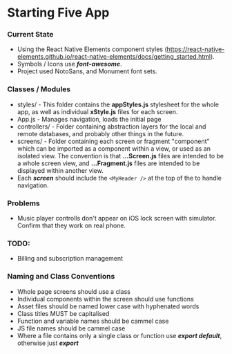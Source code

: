 # Starting Five App

### Current State
* Using the React Native Elements component styles (https://react-native-elements.github.io/react-native-elements/docs/getting_started.html).
* Symbols / Icons use ***font-awesome***.
* Project used NotoSans, and Monument font sets.

### Classes / Modules
* styles/ - This folder contains the **appStyles.js** stylesheet for the whole app, as well as individual **xStyle.js** files for each screen.
* App.js - Manages navigation, loads the initial page
* controllers/ - Folder containing abstraction layers for the local and remote databases, and probably other things in the future.
* screens/ - Folder containing each screen or fragment "component" which can be imported as a component within a view, or used as an isolated view. The convention is that **...Screen.js** files are intended to be a whole screen view, and **...Fragment.js** files are intended to be displayed within another view.
* Each ***screen*** should include the `<MyHeader />` at the top of the to handle navigation.

### Problems
 * Music player controlls don't appear on iOS lock screen with simulator. Confirm that they work on real phone.

### TODO:
* Billing and subscription management

### Naming and Class Conventions
* Whole page screens should use a class
* Individual components within the screen should use functions
* Asset files should be named lower case with hyphenated words
* Class titles MUST be capitalised
* Function and variable names should be cammel case
* JS file names should be cammel case
* Where a file contains only a single class or function use ***export default***, otherwise just ***export***